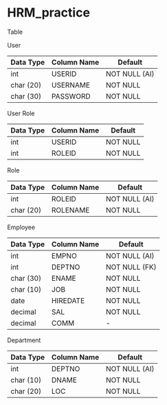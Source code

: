 # HRM_practice
Table

User

| Data Type | Column Name | Default       |
|-----------|-------------|---------------|
| int       | USERID      | NOT NULL (AI) |
| char (20) | USERNAME    | NOT NULL      |
| char (30) | PASSWORD    | NOT NULL      |

User Role

| Data Type | Column Name | Default       |
|-----------|-------------|---------------|
| int       | USERID      | NOT NULL      |
| int       | ROLEID      | NOT NULL      |


Role

| Data Type | Column Name | Default       |
|-----------|-------------|---------------|
| int       | ROLEID      | NOT NULL (AI) |
| char (20) | ROLENAME    | NOT NULL      |

Employee

| Data Type | Column Name | Default       |
|-----------|-------------|---------------|
| int       | EMPNO       | NOT NULL (AI) |
| int       | DEPTNO      | NOT NULL (FK) |
| char (30) | ENAME       | NOT NULL      |
| char (10) | JOB         | NOT NULL      |
| date      | HIREDATE    | NOT NULL      |
| decimal   | SAL         | NOT NULL      |
| decimal   | COMM        | -             |

Department

| Data Type | Column Name | Default       |
|-----------|-------------|---------------|
| int       | DEPTNO      | NOT NULL (AI) |
| char (10) | DNAME       | NOT NULL      |
| char (20) | LOC         | NOT NULL      |

